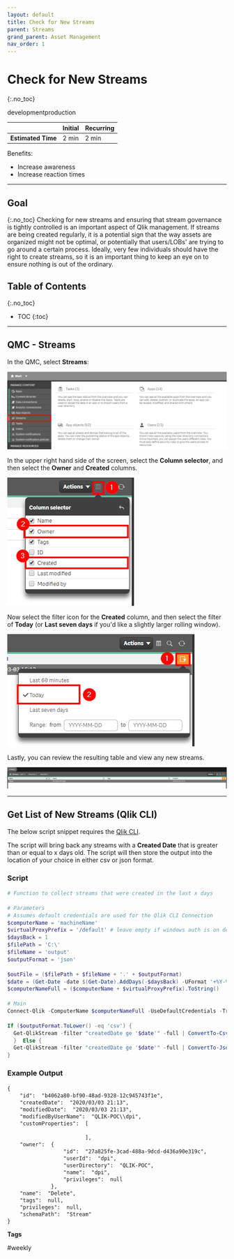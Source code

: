 ```yaml
---
layout: default
title: Check for New Streams
parent: Streams
grand_parent: Asset Management
nav_order: 1
---
```


# Check for New Streams <i class="fas fa-dolly-flatbed fa-xs" title="Shipped | Native Capability"></i> <i class="fas fa-file-code fa-xs" title="API | Requires Script"></i>
{:.no_toc}

<span class="label dev">development</span><span class="label prod">production</span>

|                                  		                    | Initial   | Recurring  |
|---------------------------------------------------------|-----------|------------|
| <i class="far fa-clock fa-sm"></i> **Estimated Time**   | 2 min     | 2 min     |

Benefits:

  - Increase awareness
  - Increase reaction times
  
-------------------------

## Goal
{:.no_toc}
Checking for new streams and ensuring that stream governance is tightly controlled is an important aspect of Qlik management. If streams are being created regularly, it is a potential sign that the way assets are organized might not be optimal, or potentially that users/LOBs' are trying to go around a certain process. Ideally, very few individuals should have the right to create streams, so it is an important thing to keep an eye on to ensure nothing is out of the ordinary.

## Table of Contents
{:.no_toc}

* TOC
{:toc}
-------------------------

## QMC - Streams <i class="fas fa-dolly-flatbed fa-xs" title="Shipped | Native Capability"></i>

In the QMC, select **Streams**:

[![check_new_streams_native_1.png](images/check_new_streams_native_1.png)](https://raw.githubusercontent.com/qs-admin-guide/qs-admin-guide/master/docs/asset_management/streams/images/check_new_streams_native_1.png)

In the upper right hand side of the screen, select the **Column selector**, and then select the **Owner** and **Created** columns.

[![check_new_streams_native_2.png](images/check_new_streams_native_2.png)](https://raw.githubusercontent.com/qs-admin-guide/qs-admin-guide/master/docs/asset_management/streams/images/check_new_streams_native_2.png)

Now select the filter icon for the **Created** column, and then select the filter of **Today** (or **Last seven days** if you'd like a slightly larger rolling window).

[![check_new_streams_native_3.png](images/check_new_streams_native_3.png)](https://raw.githubusercontent.com/qs-admin-guide/qs-admin-guide/master/docs/asset_management/streams/images/check_new_streams_native_3.png)

Lastly, you can review the resulting table and view any new streams.

[![check_new_streams_native_4.png](images/check_new_streams_native_4.png)](https://raw.githubusercontent.com/qs-admin-guide/qs-admin-guide/master/docs/asset_management/streams/images/check_new_streams_native_4.png)

-------------------------

## Get List of New Streams (Qlik CLI) <i class="fas fa-file-code fa-xs" title="API | Requires Script"></i>

The below script snippet requires the [Qlik CLI](../../tooling/qlik_cli.md).

The script will bring back any streams with a **Created Date** that is greater than or equal to x days old. The script will then store the output into the location of your choice in either csv or json format.

### Script
```powershell
# Function to collect streams that were created in the last x days

# Parameters
# Assumes default credentials are used for the Qlik CLI Connection
$computerName = 'machineName'
$virtualProxyPrefix = '/default' # leave empty if windows auth is on default VP
$daysBack = 1
$filePath = 'C:\'
$fileName = 'output'
$outputFormat = 'json'

$outFile = ($filePath + $fileName + '.' + $outputFormat)
$date = (Get-Date -date $(Get-Date).AddDays(-$daysBack) -UFormat '+%Y-%m-%dT%H:%M:%S.000Z').ToString()
$computerNameFull = ($computerName + $virtualProxyPrefix).ToString()

# Main
Connect-Qlik -ComputerName $computerNameFull -UseDefaultCredentials -TrustAllCerts

If ($outputFormat.ToLower() -eq 'csv') {
  Get-QlikStream -filter "createdDate ge '$date'" -full | ConvertTo-Csv -NoTypeInformation | Set-Content $outFile
  }  Else {
  Get-QlikStream -filter "createdDate ge '$date'" -full | ConvertTo-Json | Set-Content $outFile
}
```

### Example Output
```
{
    "id":  "b4062a80-bf90-48ad-9328-12c945743f1e",
    "createdDate":  "2020/03/03 21:13",
    "modifiedDate":  "2020/03/03 21:13",
    "modifiedByUserName":  "QLIK-POC\\dpi",
    "customProperties":  [

                         ],
    "owner":  {
                  "id":  "27a825fe-3cad-488a-9dcd-d436a90e319c",
                  "userId":  "dpi",
                  "userDirectory":  "QLIK-POC",
                  "name":  "dpi",
                  "privileges":  null
              },
    "name":  "Delete",
    "tags":  null,
    "privileges":  null,
    "schemaPath":  "Stream"
}
```

**Tags**

#weekly
